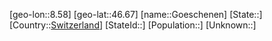 ﻿---
location: [46.67,8.58]
type: City
tags:
- geo/City


SpocWebEntityId: 30674
isDeleted: false
confidential: public

---
[geo-lon::8.58]
[geo-lat::46.67]
[name::Goeschenen]
[State::]
[Country::[Switzerland](geo/Continent/Europe/Switzerland.md)]
[StateId::]
[Population::]
[Unknown::]

